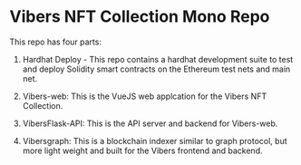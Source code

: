 # Vibers NFT Collection Mono Repo

This repo has four parts:

1. Hardhat Deploy - This repo contains a hardhat development suite to test and deploy Solidity smart contracts on the Ethereum test nets and  main net.

2. Vibers-web: This is the VueJS web applcation for the Vibers NFT Collection.

3. VibersFlask-API: This is the API server and backend for Vibers-web.

4. Vibersgraph: This is a blockchain indexer similar to graph protocol, but more light weight and built for the Vibers frontend and backend.
